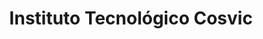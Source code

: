 ---
title: "Instituto Tecnológico Cosvic"
url: /heredia/instituto-tecnologico-cosvic/
shop: general
---